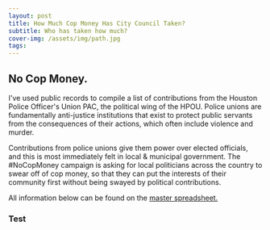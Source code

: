 ```yaml
---
layout: post
title: How Much Cop Money Has City Council Taken?
subtitle: Who has taken how much?
cover-img: /assets/img/path.jpg
tags: 
---
```


## No Cop Money.
I've used public records to compile a list of contributions from the Houston Police Officer's Union PAC, the political wing of the HPOU. Police unions are fundamentally anti-justice institutions that exist to protect public servants from the consequences of their actions, which often include violence and murder.								

Contributions from police unions give them power over elected officials, and this is most immediately felt in local & municipal government. The #NoCopMoney campaign is asking for local politicians across the country to swear off of cop money, so that they can put the interests of their community first without being swayed by political contributions. 		

All information below can be found on the [master spreadsheet.](https://docs.google.com/spreadsheets/d/1n62LkuxhkhLRrmdSMixKzL5Rxz7GDGVpWQxgLsx1jdc/edit#gid=0)

### Test
